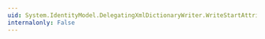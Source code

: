 ```yaml
---
uid: System.IdentityModel.DelegatingXmlDictionaryWriter.WriteStartAttribute(System.String,System.String,System.String)
internalonly: False
---
```

